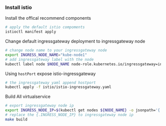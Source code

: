 ### Install istio

Install the offical recommend components

```bash
# apply the default istio compoments
istioctl manifest apply
```

Change default ingressgateway deployment to ingressgateway node

```bash
# change node name to your ingressgateway node
export INGRESS_NODE_NAME="kube-node1"
# add ingressgateway label with the node
kubectl label node $NODE_NAME node-role.kubernetes.io/ingressgateway=ingressgateway
```

Using `hostPort` expose istio-ingressgateway

```bash
# the ingressgateway yaml append hostport
kubectl apply -f istio/istio-ingressgateway.yaml
```

Build All virtualservice

```bash
# export ingressgateway node ip
export INGRESS_NODE_IP=$(kubectl get nodes ${NODE_NAME} -o jsonpath='{ .status.addresses[?(@.type=="InternalIP")].address }')
# replace the {.INGRESS_NODE_IP} to ingressgateway node ip
make build
```
